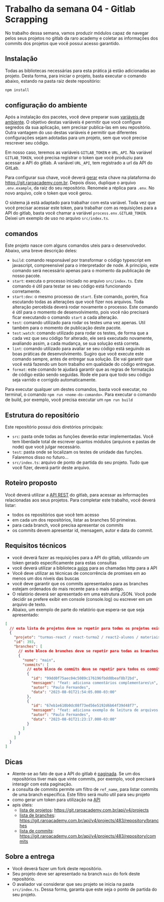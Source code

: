 # Trabalho da semana 04 - Gitlab Scrapping

No trabalho dessa semana, vamos produzir módulos capaz de navegar pelos seus projetos no gitlab da raro academy e coletar as informações dos commits dos projetos que você possui acesso garantido.

## Instalação

Todas as bibliotecas necessárias para esta prática já estão adicionadas ao projeto. Desta forma, para iniciar o projeto, basta executar o comando abaixo, estando na pasta raiz deste repositório:

```sh
npm install
```

## configuração do ambiente

Após a instalação dos pacotes, você deve preparar suas [variáveis de ambiente](https://pt.stackoverflow.com/questions/339476/o-que-s%C3%A3o-vari%C3%A1veis-de-ambiente). O objetivo destas variáveis é permitir que você configure segredos da sua aplicação, sem precisar publica-las em seu repositório. Outra vantagem do uso destas variáveis é permitir que diferentes configurações sejam adotadas para um projeto, sem que você precise rescrever seu código.

Em nosso caso, teremos as variáveis `GITLAB_TOKEN` e `URL_API`. Na variável `GITLAB_TOKEN`, você precisa registrar o token que você produziu para acessar a API do gitlab. A variável `URL_API`, tem registrado a url da API do GitLab.

Para configurar sua chave, você deverá [gerar](https://docs.gitlab.com/ee/user/profile/personal_access_tokens.html) esta chave na plataforma do https://git.raroacademy.com.br. Depois disso, duplique o arquivo `.env.example`, da raiz do seu repositório. Renomeie a réplica para `.env`. No novo arquivo, cole o token que você gerou.

O sistema já está adaptado para trabalhar com esta variável. Toda vez que você precisar acessar este token, para trabalhar com as requisições para a API do gitlab, basta você chamar a variável `process.env.GITLAB_TOKEN`. Deixei um exemplo de uso no arquivo `src/index.ts`.

## comandos

Este projeto nasce com alguns comandos uteis para o desenvolvedor. Abaixo, uma breve descrição deles:

- `build`: comando responsável por transformar o código typescript em javascript, compreensível para o interpretador de node. A princípio, este comando será necessário apenas para o momento da publicação de nosso pacote.
- `start`: executa o processo iniciado no arquivo `src/index.ts`. Este comando é útil para testar se seu código está funcionando corretamente.
- `start:dev`: o mesmo processo de `start`. Este comando, porém, fica escutando todas as alterações que você fizer nos arquivos. Toda alteração percebida deverá rodar novamente o processo. Este comando é útil para o momento de desenvolvimento, pois você não precisará ficar executando o comando `start` a cada alteração.
- `test`: comando utilizado para rodar os testes uma vez apenas. Util também para o momento de publicação deste pacote.
- `test:watch`: comando utilizado para rodar os testes, de forma que a cada vez que seu código for alterado, ele será executado novamente, avaliando assim, a cada mudança, se sua solução está correta.
- `lint`: comando utilizado para avaliar se seu código está seguindo as boas práticas de desenvolvimento. Sugiro que você execute este comando sempre, antes de entregar sua solução. Ele vai garantir que você está fazendo um bom trabalho em qualidade do código entregue.
- `format`: este comando te ajudará garantir que as regras de formatação de código estão sendo seguidas. Rode ele para que todo seu código seja varrido e corrigido automaticamente.

Para executar qualquer um destes comandos, basta você executar, no terminal, o comando `npm run <nome-do-comando>`. Para executar o comando de build, por exemplo, você precisa executar um `npm run build`

## Estrutura do repositório

Este repositório possui dois diretórios principais:

- `src`: pasta onde todas as funções deverão estar implementadas. Você tem liberdade total de escrever quantos módulos (arquivos e pastas de node) que você julgar necessário.
- `test`: pasta onde se localizam os testes de unidade das funções. Falaremos disso no futuro...
- `src/index.ts`: arquivo de ponto de partida do seu projeto. Tudo que você fizer, deverá partir deste arquivo.

## Roteiro proposto

Você deverá utilizar a [API REST](https://docs.gitlab.com/ee/api/rest/) do gitlab, para acessar as informações relacionadas aos seus projetos. Para completar este trabalho, você deverá listar:

- todos os repositórios que você tem acesso
- em cada um dos repositórios, listar as branches 50 primeiras.
- para cada branch, você precisa apresentar os commits
- os commits devem apresentar id, mensagem, autor e data do commit.

## Requisitos técnicos

- você deverá fazer as requisições para a API do gitlab, utilizando um token gerado especificamente para estas consultas
- você deverá utilizar a biblioteca [axios](https://axios-http.com/docs/intro) para as chamadas http para a API
- Você deve utilizar as técnicas de concorrência de promises em ao menos um dos níveis das buscas
- você deve garantir que os commits apresentados para as branches estejam ordenados do mais recente para o mais antigo.
- O relatório deverá ser apresentado em uma estrutura JSON. Você pode decidir se prefere exibir em console (console.log) ou escrever em um arquivo de texto.
- Abaixo, um exemplo de parte do relatório que espera-se que seja apresentado:

```json
[
  // esta lista de projetos deve se repetir para todos os projetos existentes
  {
    "projeto": "turmas-react / react-turma2 / react2-alunos / materiais",
    "id": 393,
    "branches": [
      // este bloco de branches deve se repetir para todas as branches existentes
      {
        "nome": "main",
        "commits": [
          // este bloco de commits deve se repetir para todos os commits existentes
          {
            "id": "99dd0f75aec04c5089c176196fbdd0beaf8b72bd",
            "mensagem": "feat: adiciona comentários complementares\n",
            "autor": "Paulo Fernandes",
            "data": "2023-08-01T21:54:05.000-03:00"
          },
          {
            "id": "67eb1e610b0dc08f73ed56e5192d6b64f39d48f7",
            "mensagem": "feat: adiciona exemplo de leitura de arquivos com callbacks\n",
            "autor": "Paulo Fernandes",
            "data": "2023-08-01T21:23:17.000-03:00"
          }
        ]
      }
    ]
  }
]
```

## Dicas

- Atente-se ao fato de que a API do gitlab é [paginada](https://docs.gitlab.com/ee/api/rest/#pagination). Se um dos repositórios tiver mais que vinte commits, por exemplo, você precisará interagir com esta paginação.
- a consulta de commits permite um filtro de `ref_name`, para listar commits de uma branch específica. Este filtro será muito util para seu projeto
- como gerar um token para utilização na [API](https://docs.gitlab.com/ee/user/profile/personal_access_tokens.html)
- apis úteis:
  - [lista de projetos](https://docs.gitlab.com/ee/api/projects.html): https://git.raroacademy.com.br/api/v4/projects
  - [lista de branches](https://docs.gitlab.com/ee/api/branches.html): https://git.raroacademy.com.br/api/v4/projects/483/repository/branches
  - [lista de commits](https://docs.gitlab.com/ee/api/commits.html): https://git.raroacademy.com.br/api/v4/projects/483/repository/commits

## Sobre a entrega

- Você deverá fazer um fork deste repositório.
- Seu projeto deve ser apresentado na branch `main` do fork deste repositório.
- O avaliador vai considerar que seu projeto se inicia na pasta `src/index.ts`. Dessa forma, garanta que este seja o ponto de partida do seu projeto.
